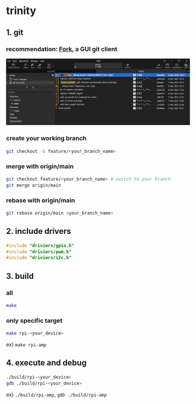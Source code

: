# trinity

## 1. git
### recommendation: [Fork](https://git-fork.com/), a GUI git client
![](assets/image.png)

### create your working branch
```sh
git checkout -b feature/<your_branch_name>
```

### merge with origin/main
```sh
git checkout feature/<your_branch_name> # switch to your branch
git merge origin/main
```

### rebase with origin/main
```sh
git rebase origin/main <your_branch_name>
```

## 2. include drivers
```c
#include "driviers/gpio.h"
#include "driviers/pwm.h"
#include "driviers/i2c.h"
```

## 3. build
### all
```sh
make
```
### only specific target
```sh
make rpi-<your_device>
```
ex) `make rpi-amp`

## 4. execute and debug
```sh
./build/rpi-<your_device>
gdb ./build/rpi-<your_device>
```
ex) `./build/rpi-amp`, `gdb ./build/rpi-amp`
